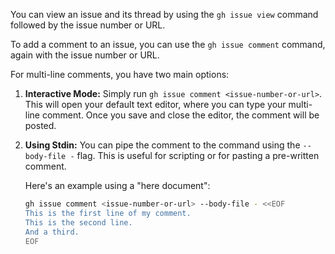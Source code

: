 You can view an issue and its thread by using the `gh issue view` command followed by the issue number or URL.

To add a comment to an issue, you can use the `gh issue comment` command, again with the issue number or URL.

For multi-line comments, you have two main options:

1.  **Interactive Mode:** Simply run `gh issue comment <issue-number-or-url>`. This will open your default text editor, where you can type your multi-line comment. Once you save and close the editor, the comment will be posted.

2.  **Using Stdin:** You can pipe the comment to the command using the `--body-file -` flag. This is useful for scripting or for pasting a pre-written comment.

    Here's an example using a "here document":

    ```bash
    gh issue comment <issue-number-or-url> --body-file - <<EOF
    This is the first line of my comment.
    This is the second line.
    And a third.
    EOF
    ```